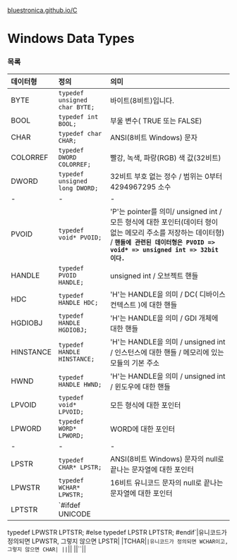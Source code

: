 [bluestronica.github.io/C](https://bluestronica.github.io/WindowsAPI)


# Windows Data Types


### 목록

| 데이터형 | 정의 | 의미 |
|:---|:---|:---|
|BYTE|`typedef unsigned char BYTE;`|바이트(8비트)입니다.|
|BOOL|`typedef int BOOL;`|부울 변수( TRUE 또는 FALSE)|
|CHAR|`typedef char CHAR;`|ANSI(8비트 Windows) 문자|
|COLORREF|`typedef DWORD COLORREF;`|빨강, 녹색, 파랑(RGB) 색 값(32비트)|
|DWORD|`typedef unsigned long DWORD;`|32비트 부호 없는 정수 / 범위는 0부터 4294967295 소수|
|-|-|-|
|PVOID|`typedef void* PVOID;`|'P'는 pointer를 의미/ unsigned int / 모든 형식에 대한 포인터(데이터 형이 없는 메모리 주소를 저장하는 데이터형) / **`핸들에 관련된 데이터형은 PVOID => void* => unsigned int => 32bit 이다.`**|
|HANDLE|`typedef PVOID HANDLE;`|unsigned int / 오브젝트 핸들|
|HDC|`typedef HANDLE HDC;`|'H'는 HANDLE을 의미 / DC( 디바이스 컨텍스트 )에 대한 핸들|
|HGDIOBJ|`typedef HANDLE HGDIOBJ;`|'H'는 HANDLE을 의미 / GDI 개체에 대한 핸들|
|HINSTANCE|`typedef HANDLE HINSTANCE;`|'H'는 HANDLE을 의미 / unsigned int / 인스턴스에 대한 핸들 / 메모리에 있는 모듈의 기본 주소|
|HWND|`typedef HANDLE HWND;`|'H'는 HANDLE을 의미 / unsigned int / 윈도우에 대한 핸들|
|LPVOID|`typedef void* LPVOID;`|모든 형식에 대한 포인터|
|LPWORD|`typedef WORD* LPWORD;`|WORD에 대한 포인터|
|-|-|-|
|LPSTR|`typedef CHAR* LPSTR;`|ANSI(8비트 Windows) 문자의 null로 끝나는 문자열에 대한 포인터|
|LPWSTR|`typedef WCHAR* LPWSTR;`|16비트 유니코드 문자의 null로 끝나는 문자열에 대한 포인터|
|LPTSTR|`#ifdef UNICODE
 typedef LPWSTR LPTSTR;
#else
 typedef LPSTR LPTSTR;
#endif`|유니코드가 정의되면 LPWSTR, 그렇지 않으면 LPSTR|
|TCHAR|``|유니코드가 정의되면 WCHAR이고, 그렇지 않으면 CHAR|
||``||
||``||

















